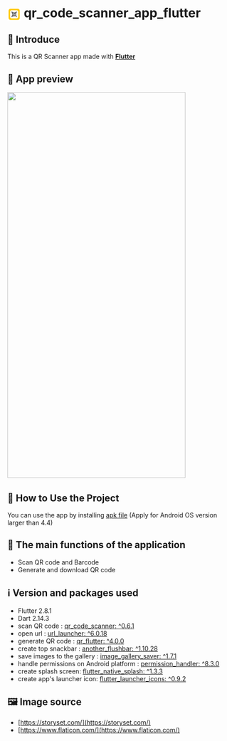 # <img align="center" width="30px" src="assets\images\qr_logo.png" /> qr_code_scanner_app_flutter

## 👋 Introduce

This is a QR Scanner app made with **[Flutter](https://flutter.dev/)**

## 👀 App preview

<img  width="400px" height="867px" src="app_preview.gif" />

## 📙 How to Use the Project

You can use the app by installing [apk file][apk-file-for-android] (Apply for Android OS version larger than 4.4)

## 🥰 The main functions of the application

- Scan QR code and Barcode
- Generate and download QR code

## ℹ️ Version and packages used

- Flutter 2.8.1
- Dart 2.14.3
- scan QR code : [qr_code_scanner: ^0.6.1][qr_code_scanner]
- open url : [url_launcher: ^6.0.18][url_launcher]
- generate QR code : [qr_flutter: ^4.0.0][qr_flutter]
- create top snackbar : [another_flushbar: ^1.10.28][another_flushbar]
- save images to the gallery : [image_gallery_saver: ^1.7.1][image_gallery_saver]
- handle permissions on Android platform : [permission_handler: ^8.3.0][permission_handler]
- create splash screen: [flutter_native_splash: ^1.3.3][flutter_native_splash]
- create app's launcher icon: [flutter_launcher_icons: ^0.9.2][flutter_launcher_icons]

## 🖼️ Image source

- [https://storyset.com/](https://storyset.com/)
- [https://www.flaticon.com/](https://www.flaticon.com/)

[apk-file-for-android]: https://drive.google.com/file/d/1xHQiu4jHV0p7ZgU-iDoik43O3FL3cc_e/view?usp=sharing
[qr_code_scanner]: https://pub.dev/packages/qr_code_scanner
[url_launcher]: https://pub.dev/packages/url_launcher
[qr_flutter]: https://pub.dev/packages/qr_flutter
[another_flushbar]: https://pub.dev/packages/another_flushbar
[image_gallery_saver]: https://pub.dev/packages/image_gallery_saver
[permission_handler]: https://pub.dev/packages/permission_handler
[flutter_native_splash]: https://pub.dev/packages/flutter_native_splash
[flutter_launcher_icons]: https://pub.dev/packages/flutter_launcher_icons
